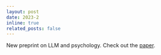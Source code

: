 ```yaml
---
layout: post
date: 2023-2
inline: true
related_posts: false
---
```


New preprint on LLM and psychology. Check out the [paper](https://arxiv.org/abs/2302.09582).

